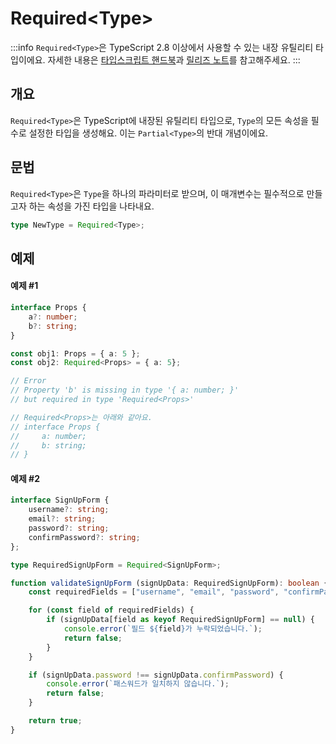 # Required\<Type>

:::info
`Required<Type>`은 TypeScript 2.8 이상에서 사용할 수 있는 내장 유틸리티 타입이에요. 자세한 내용은 [타입스크립트 핸드북](https://www.typescriptlang.org/docs/handbook/utility-types.html#requiredtype)과 [릴리즈 노트](https://www.typescriptlang.org/docs/handbook/release-notes/typescript-2-8.html#improved-control-over-mapped-type-modifiers)를 참고해주세요.
:::

## 개요

`Required<Type>`은 TypeScript에 내장된 유틸리티 타입으로, `Type`의 모든 속성을 필수로 설정한 타입을 생성해요. 이는 `Partial<Type>`의 반대 개념이에요.


## 문법

`Required<Type>`은 `Type`을 하나의 파라미터로 받으며, 이 매개변수는 필수적으로 만들고자 하는 속성을 가진 타입을 나타내요.

```ts
type NewType = Required<Type>;
```

## 예제


#### 예제 #1


```ts
interface Props {
    a?: number;
    b?: string;
}

const obj1: Props = { a: 5 };
const obj2: Required<Props> = { a: 5};

// Error
// Property 'b' is missing in type '{ a: number; }'
// but required in type 'Required<Props>'

// Required<Props>는 아래와 같아요.
// interface Props {
//     a: number;
//     b: string;
// }
```

#### 예제 #2

```ts
interface SignUpForm {
    username?: string;
    email?: string;
    password?: string;
    confirmPassword?: string;
};

type RequiredSignUpForm = Required<SignUpForm>;

function validateSignUpForm (signUpData: RequiredSignUpForm): boolean {
    const requiredFields = ["username", "email", "password", "confirmPassword"];

    for (const field of requiredFields) {
        if (signUpData[field as keyof RequiredSignUpForm] == null) {
            console.error(`필드 ${field}가 누락되었습니다.`);
            return false;
        } 
    }

    if (signUpData.password !== signUpData.confirmPassword) {
        console.error(`패스워드가 일치하지 않습니다.`);
        return false;
    }

    return true;
}
```